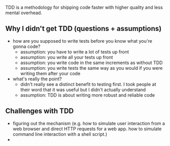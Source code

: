 TDD is a methodology for shipping code faster with higher quality and less
mental overhead.


## Why I didn't get TDD (questions + assumptions)

* how are you supposed to write tests before you know what you're gonna code?
  * assumption: you have to write a lot of tests up front
  * assumption: you write all your tests up front
  * assumption: you write code in the same increments as without TDD
  * assumption: you write tests the same way as you would if you were writing
    them after your code
* what's really the point?
  * didn't really see a distinct benefit to testing first. I took people at
    their word that it was useful but I didn't actually understand
  * assumption: TDD is about writing more robust and reliable code

## Challenges with TDD

* figuring out the mechanism (e.g. how to simulate user interaction from a web
  browser and direct HTTP requests for a web app. how to simulate command line
  interaction with a shell script.)
* 